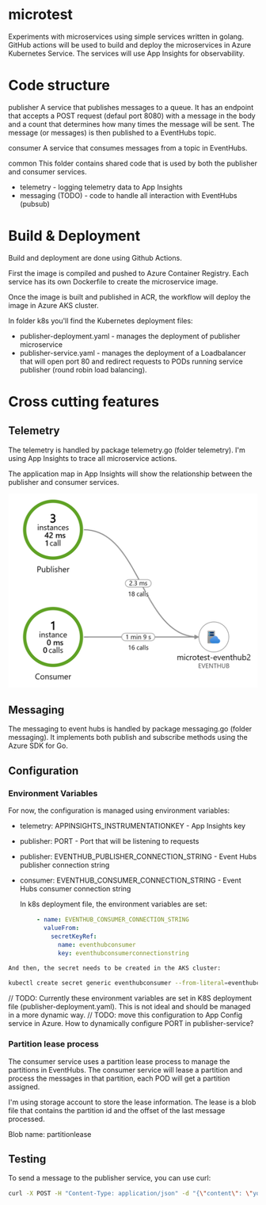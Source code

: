 # microtest
Experiments with microservices using simple services written in golang. GitHub actions will be used to build and deploy the microservices in Azure Kubernetes Service. The services will use App Insights for observability.

# Code structure

publisher
A service that publishes messages to a queue. It has an endpoint that accepts a POST request (defaul port 8080) with a message in the body and a count that determines how many times the message will be sent. The message (or messages) is then published to a EventHubs topic.

consumer
A service that consumes messages from a topic in EventHubs.

common
This folder contains shared code that is used by both the publisher and consumer services.
* telemetry - logging telemetry data to App Insights
* messaging (TODO) - code to handle all interaction with EventHubs (pubsub)

# Build & Deployment

Build and deployment are done using Github Actions.

First the image is compiled and pushed to Azure Container Registry. Each service has its own Dockerfile to create the microservice image.

Once the image is built and published in ACR, the workflow will deploy the image in Azure AKS cluster.

In folder k8s you'll find the Kubernetes deployment files:
* publisher-deployment.yaml - manages the deployment of publisher microservice
* publisher-service.yaml - manages the deployment of a Loadbalancer that will open port 80 and redirect requests to PODs running service publisher (round robin load balancing).

# Cross cutting features

## Telemetry

The telemetry is handled by package telemetry.go (folder telemetry). I'm using App Insights to trace all microservice actions.

The application map in App Insights will show the relationship between the publisher and consumer services.

![alt text](image.png)

## Messaging

The messaging to event hubs is handled by package messaging.go (folder messaging).
It implements both publish and subscribe methods using the Azure SDK for Go.

## Configuration

### Environment Variables

For now, the configuration is managed using environment variables:
* telemetry: APPINSIGHTS_INSTRUMENTATIONKEY - App Insights key
* publisher: PORT - Port that will be listening to requests
* publisher: EVENTHUB_PUBLISHER_CONNECTION_STRING - Event Hubs publisher connection string
* consumer: EVENTHUB_CONSUMER_CONNECTION_STRING - Event Hubs consumer connection string

    In k8s deployment file, the environment variables are set:

```yaml
        - name: EVENTHUB_CONSUMER_CONNECTION_STRING
          valueFrom:
            secretKeyRef:
              name: eventhubconsumer
              key: eventhubconsumerconnectionstring
```

    And then, the secret needs to be created in the AKS cluster:

```bash
kubectl create secret generic eventhubconsumer --from-literal=eventhubconsumerconnectionstring="Endpoint=sb://<yournamespace>.servicebus.windows.net/;SharedAccessKeyName=<yourkeyname>;SharedAccessKey=<yourkey>;EntityPath=<yourentitypath>"
```

// TODO: Currently these environment variables are set in K8S deployment file (publisher-deployment.yaml). This is not ideal and should be managed in a more dynamic way.
// TODO: move this configuration to App Config service in Azure. How to dynamically configure PORT in publisher-service?


### Partition lease process

The consumer service uses a partition lease process to manage the partitions in EventHubs. The consumer service will lease a partition and process the messages in that partition, each POD will get a partition assigned.

I'm using storage account to store the lease information. The lease is a blob file that contains the partition id and the offset of the last message processed.

Blob name: partitionlease


## Testing

To send a message to the publisher service, you can use curl:

```bash
curl -X POST -H "Content-Type: application/json" -d "{\"content\": \"your_content_here\", \"count\": 10}" http://<ip address>:80/publish
```
